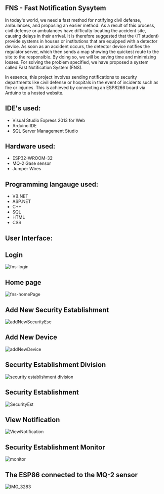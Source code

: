 ## FNS - Fast Notification Sysytem

In today's world, we need a fast method for notifying civil defense, ambulances, and proposing an easier method. As a result of this process, civil defense or ambulances have difficulty locating the accident site, causing delays in their arrival. It is therefore suggested that the (IT student) provide systems in houses or institutions that are equipped with a detector device. As soon as an accident occurs, the detector device notifies the regulator server, which then sends a map showing the quickest route to the site to the responsible. By doing so, we will be saving time and minimizing losses. For solving the problem specified, we have proposed a system called Fast Notification System (FNS).

In essence, this project involves sending notifications to security departments like civil defense or hospitals in the event of incidents such as fire or injuries. This is achieved by connecting an ESP8266 board via Arduino to a hosted website.
## IDE's used:

- Visual Studio Express 2013 for Web
- Arduino IDE
- SQL Server Management Studio

## Hardware used:

- ESP32-WROOM-32
- MQ-2 Gase sensor
- Jumper Wires

## Programming langauge used:

- VB.NET
- ASP.NET
- C++
- SQL
- HTML
- CSS

## User Interface:

## Login
![fns-login](https://github.com/Nightylol911/FNS/assets/111238425/8779dfb9-60b8-49ae-a5d4-cd00295c5799)

## Home page
![fns-homePage](https://github.com/Nightylol911/FNS/assets/111238425/7c28d593-4496-4f28-82a9-693cd966698e)

## Add New Security Establishment
![addNewSecurityEsc](https://github.com/Nightylol911/FNS/assets/111238425/fa270c67-925e-40f0-9cd9-18371a89d727)

## Add New Device
![addNewDevice](https://github.com/Nightylol911/FNS/assets/111238425/5d434dcc-62b3-4a44-a2bf-36085720ca45)

## Security Establishment Division 
![security establishment division](https://github.com/Nightylol911/FNS/assets/111238425/d77e615a-354a-4979-94bd-19ccebfbff9e)

## Security Establishment
![SecurityEst](https://github.com/Nightylol911/FNS/assets/111238425/e24dfc2c-476f-4e78-be72-e99a00c3b517)

## View Notification
![ViewNotification](https://github.com/Nightylol911/FNS/assets/111238425/07298493-a26d-4aa7-addc-00a8ab5edd91)

## Security Establishment Monitor
![monitor](https://github.com/Nightylol911/FNS/assets/111238425/bda4d6b1-d78f-46d8-8f43-31641d098bbe)

## The ESP86 connected to the MQ-2 sensor
![IMG_3283](https://github.com/Nightylol911/FNS/assets/111238425/9a084bcc-2e0c-4c76-b5ea-684c19dfba64)
